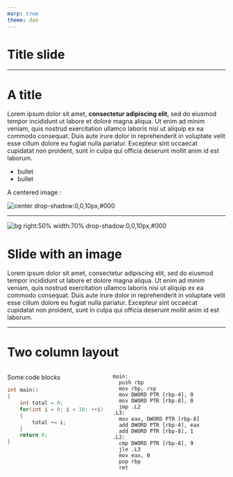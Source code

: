 ```yaml
---
marp: true
theme: dae
---
```

<!-- _class: title-slide-v2023   -->

# Title slide

<!-- footer: Demo presentation -->

---
<!-- header: A nice header for your slide -->
<!-- paginate: true -->

# A title

Lorem ipsum dolor sit amet, **consectetur adipiscing elit**, sed do eiusmod tempor incididunt ut labore et dolore magna aliqua. Ut enim ad minim veniam, quis nostrud exercitation ullamco laboris nisi ut aliquip ex ea commodo consequat. Duis aute irure dolor in reprehenderit in voluptate velit esse cillum dolore eu fugiat nulla pariatur. Excepteur sint occaecat cupidatat non proident, sunt in culpa qui officia deserunt mollit anim id est laborum.

- bullet
- bullet

A centered image :

![center drop-shadow:0,0,10px,#000](https://gameprogrammingpatterns.com/images/data-locality-cache-line.png)

<!-- Some comments, these will be present in the pptx too if you export this. -->
---
![bg right:50% width:70% drop-shadow:0,0,10px,#000](https://en.wikichip.org/w/images/thumb/8/86/haswell_%28octa-core%29_die_shot.png/650px-haswell_%28octa-core%29_die_shot.png)

# Slide with an image
Lorem ipsum dolor sit amet, consectetur adipiscing elit, sed do eiusmod tempor incididunt ut labore et dolore magna aliqua. Ut enim ad minim veniam, quis nostrud exercitation ullamco laboris nisi ut aliquip ex ea commodo consequat. Duis aute irure dolor in reprehenderit in voluptate velit esse cillum dolore eu fugiat nulla pariatur. Excepteur sint occaecat cupidatat non proident, sunt in culpa qui officia deserunt mollit anim id est laborum.

---
# Two column layout

<div class="columns"><div>

Some code blocks

```cpp
int main()
{
    int total = 0;
    for(int i = 0; i < 10; ++i)
    {
        total += i;
    }
    return 0;
}
```

</div><div>

```
main:
  push rbp
  mov rbp, rsp
  mov DWORD PTR [rbp-4], 0
  mov DWORD PTR [rbp-8], 0
  jmp .L2
.L3:
  mov eax, DWORD PTR [rbp-8]
  add DWORD PTR [rbp-4], eax
  add DWORD PTR [rbp-8], 1
.L2:
  cmp DWORD PTR [rbp-8], 9
  jle .L3
  mov eax, 0
  pop rbp
  ret
```

</div></div>

<!--
rpb = framepointer
eax = register
-->
